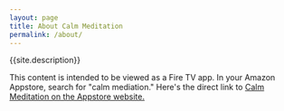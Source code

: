 ```yaml
---
layout: page
title: About Calm Meditation
permalink: /about/
---
```


{{site.description}}

This content is intended to be viewed as a Fire TV app. In your Amazon Appstore, search for "calm mediation." Here's the direct link to [Calm Meditation on the Appstore website.](https://www.amazon.com/dp/B07113FTD2/ref=sr_1_1?s=mobile-apps&ie=UTF8&qid=1493080773&sr=1-1&keywords=calm+meditation)
